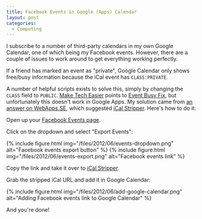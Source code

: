```yaml
---
title: Facebook Events in Google (Apps) Calendar
layout: post
categories:
  - Computing
---
```

I subscribe to a number of third-party calendars in my own Google Calendar, one of which being my Facebook events. However, there are a couple of issues to work around to get everything working perfectly.

If a friend has marked an event as "private", Google Calendar only shows free/busy information because the iCal event has `CLASS:PRIVATE`.

A number of helpful scripts exists to solve this, simply by changing the `CLASS` field to `PUBLIC`. [Make Tech Easier](http://maketecheasier.com/export-facebook-events-to-google-calendar/2011/07/29) points to [Event Busy Fix](http://eventbusyfix.info/), but unfortunately this doesn't work in Google Apps. My solution came from [an answer on WebApps.SE](https://webapps.stackexchange.com/a/10219/21553), which suggested [iCal Stripper](http://icalstripper.appspot.com/). Here's how to do it:

Open up your [Facebook Events page](https://www.facebook.com/events/).

Click on the dropdown and select "Export Events":

{% include figure.html img="/files/2012/06/events-dropdown.png" alt="Facebook events export button" %}
{% include figure.html img="/files/2012/06/events-export.png" alt="Facebook events link" %}

Copy the link and take it over to [iCal Stripper](http://icalstripper.appspot.com/).

Grab the stripped iCal URL and add it in Google Calendar:

{% include figure.html img="/files/2012/06/add-google-calendar.png" alt="Adding Facebook events link to Google Calendar" %}

And you're done!
